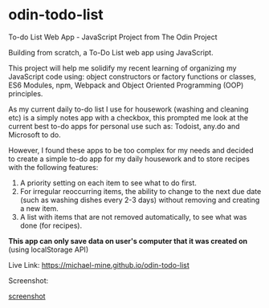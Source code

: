 # odin-todo-list

To-do List Web App - JavaScript Project from The Odin Project

Building from scratch, a To-Do List web app using JavaScript.

This project will help me solidify my recent learning of organizing my JavaScript code using: object constructors or factory functions or classes, ES6 Modules, npm, Webpack and Object Oriented Programming (OOP) principles.

As my current daily to-do list I use for housework (washing and cleaning etc) is a simply notes app with a checkbox, this prompted me look at the current best to-do apps for personal use such as: Todoist, any.do and Microsoft to do.

However, I found these apps to be too complex for my needs and decided to create a simple to-do app for my daily housework and to store recipes with the following features:

1. A priority setting on each item to see what to do first.
2. For irregular reoccurring items, the ability to change to the next due date (such as washing dishes every 2-3 days) without removing and creating a new item.
3. A list with items that are not removed automatically, to see what was done (for recipes).

**This app can only save data on user's computer that it was created on** (using localStorage API)

Live Link: https://michael-mine.github.io/odin-todo-list

Screenshot:

[screenshot](./src/images/To%20Do%20List%20Screenshot.jpg)
